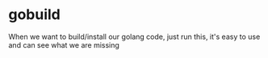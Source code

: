# gobuild
When we want to build/install our golang code, just run this, it's easy to use and can see what we are missing
